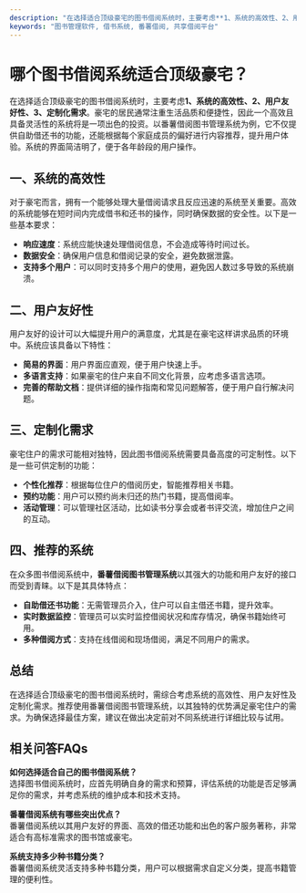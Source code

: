 ```yaml
---
description: "在选择适合顶级豪宅的图书借阅系统时，主要考虑**1、系统的高效性、2、用户友好性、3、定制化需求**。豪宅的居民通常注重生活品质和便捷性，因此一个高效且具备灵活性的系统将是一项出色的投资。以番薯借阅图书管理系统为例，它不仅提供自助借还书的功能，还能根据每个家庭成员的偏好进行内容推荐，提升用户体验。系统的界面简洁明了，便于各年龄段的用户操作。"
keywords: "图书管理软件, 借书系统, 番薯借阅, 共享借阅平台"
---
```

# 哪个图书借阅系统适合顶级豪宅？

在选择适合顶级豪宅的图书借阅系统时，主要考虑**1、系统的高效性、2、用户友好性、3、定制化需求**。豪宅的居民通常注重生活品质和便捷性，因此一个高效且具备灵活性的系统将是一项出色的投资。以番薯借阅图书管理系统为例，它不仅提供自助借还书的功能，还能根据每个家庭成员的偏好进行内容推荐，提升用户体验。系统的界面简洁明了，便于各年龄段的用户操作。

## **一、系统的高效性**

对于豪宅而言，拥有一个能够处理大量借阅请求且反应迅速的系统至关重要。高效的系统能够在短时间内完成借书和还书的操作，同时确保数据的安全性。以下是一些基本要求：

- **响应速度**：系统应能快速处理借阅信息，不会造成等待时间过长。
- **数据安全**：确保用户信息和借阅记录的安全，避免数据泄露。
- **支持多个用户**：可以同时支持多个用户的使用，避免因人数过多导致的系统崩溃。

## **二、用户友好性**

用户友好的设计可以大幅提升用户的满意度，尤其是在豪宅这样讲求品质的环境中。系统应该具备以下特性：

- **简易的界面**：用户界面应直观，便于用户快速上手。
- **多语言支持**：如果豪宅的住户来自不同文化背景，应考虑多语言选项。
- **完善的帮助文档**：提供详细的操作指南和常见问题解答，便于用户自行解决问题。

## **三、定制化需求**

豪宅住户的需求可能相对独特，因此图书借阅系统需要具备高度的可定制性。以下是一些可供定制的功能：

- **个性化推荐**：根据每位住户的借阅历史，智能推荐相关书籍。
- **预约功能**：用户可以预约尚未归还的热门书籍，提高借阅率。
- **活动管理**：可以管理社区活动，比如读书分享会或者书评交流，增加住户之间的互动。

## **四、推荐的系统**

在众多图书借阅系统中，**番薯借阅图书管理系统**以其强大的功能和用户友好的接口而受到青睐。以下是其具体特点：

- **自助借还书功能**：无需管理员介入，住户可以自主借还书籍，提升效率。
- **实时数据监控**：管理员可以实时监控借阅状况和库存情况，确保书籍始终可用。
- **多种借阅方式**：支持在线借阅和现场借阅，满足不同用户的需求。

## **总结**

在选择适合顶级豪宅的图书借阅系统时，需综合考虑系统的高效性、用户友好性及定制化需求。推荐使用番薯借阅图书管理系统，以其独特的优势满足豪宅住户的需求。为确保选择最佳方案，建议在做出决定前对不同系统进行详细比较与试用。

## 相关问答FAQs

**如何选择适合自己的图书借阅系统？**  
选择图书借阅系统时，应首先明确自身的需求和预算，评估系统的功能是否足够满足你的需求，并考虑系统的维护成本和技术支持。

**番薯借阅系统有哪些突出优点？**  
番薯借阅系统以其用户友好的界面、高效的借还功能和出色的客户服务著称，非常适合有高标准需求的图书馆或豪宅。

**系统支持多少种书籍分类？**  
番薯借阅系统灵活支持多种书籍分类，用户可以根据需求自定义分类，提高书籍管理的便利性。
